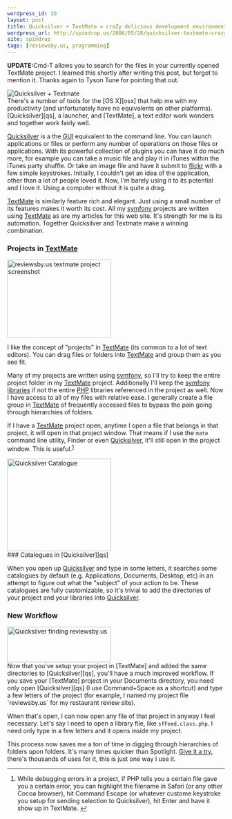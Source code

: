 ```yaml
---
wordpress_id: 30
layout: post
title: Quicksilver + TextMate = craZy delicious development environment
wordpress_url: http://spindrop.us/2006/05/28/quicksilver-textmate-crazy-delicious-development-environment
site: spindrop
tags: [reviewsby.us, programming]
---
```

<strong>UPDATE:</strong>Cmd-T allows you to search for the files in your currently opened TextMate project.  I learned this shortly after writing this post, but forgot to mention it.  Thanks again to Tyson Tune for pointing that out.

[osx]: http://www.apple.com/macosx/
[qs]: http://quicksilver.blacktree.com/
[textmate]: http://macromates.com/
[flickr]: http://flickr.com/
[symfony]: http://symfony-project.com/
[sl]: http://www.symfony-project.com/trac/browser/trunk/lib
[php]: http://php.net/

<div class="article_logo">
	<img src="http://spindrop.us/wp-content/uploads/2006/05/qs+tm.png" alt="Quicksilver + Textmate" />
</div>
There's a number of tools for the [OS X][osx] that help me with my productivity (and unfortunately have no equivalents on other platforms).  [Quicksilver][qs], a launcher, and [TextMate], a text editor work wonders and together work fairly well.

[Quicksilver][qs] is a the <acronym title="Graphical User Interface">GUI</acronym> equivalent to the command line.  You can launch applications or files or perform any number of operations on those files or applications.  With its powerful collection of plugins you can have it do much more, for example you can take a music file and play it in iTunes within the iTunes party shuffle.  Or take an image file and have it submit to [flickr] with a few simple keystrokes.  Initially, I couldn't get an idea of the application, other than a lot of people loved it.  Now, I'm barely using it to its potential and I love it.  Using a computer without it is quite a drag.

[TextMate] is similarly feature rich and elegant.  Just using a small number of its features makes it worth its cost.  All my [symfony] projects are written using [TextMate] as are my articles for this web site.  It's strength for me is its automation.
Together Quicksilver and Textmate make a winning combination.
<!--more-->

### Projects in [TextMate]

<div class="screenshot_thumb">
	<a href="http://static.flickr.com/49/154779362_e044c75c04_o.png" title="Larger Photo">
		<img src="http://static.flickr.com/49/154779362_e044c75c04_m.jpg" width="240" height="180" alt="reviewsby.us textmate project screenshot" />
	</a>
</div>

I like the concept of "projects" in [TextMate][] (its common to a lot of text editors).  You can drag files or folders into [TextMate] and group them as you see fit.  

Many of my projects are written using [symfony], so I'll try to keep the entire project folder in my [TextMate] project.  Additionally I'll keep the [symfony libraries][sl] if not the entire [PHP] libraries referenced in the project as well.  Now I have access to all of my files with relative ease.  I generally create a file group in [TextMate] of frequently accessed files to bypass the pain going through hierarchies of folders.

If I have a [TextMate] project open, anytime I open a file that belongs in that project, it will open in that project window.  That means if I use the `mate` command line utility, Finder or even [Quicksilver][qs], it'll still open in the project window.  This is useful.<sup id="fnr1">[1]</sup>

<div class="screenshot_thumb_alt">
<a href="http://static.flickr.com/51/154781466_ca0f67a703_o.png" title="Zoom In"><img src="http://static.flickr.com/51/154781466_ca0f67a703_m.jpg" width="240" height="214" alt="Quicksilver Catalogue" /></a>	
</div>
### Catalogues in [Quicksilver][qs]

When you open up [Quicksilver][qs] and type in some letters, it searches some catalogues by default (e.g. Applications, Documents, Desktop, etc) in an attempt to figure out what the "subject" of your action to be.  These catalogues are fully customizable, so it's trivial to add the directories of your project and your libraries into [Quicksilver][qs].

### New Workflow

<div class="screenshot_thumb">
<a href="http://static.flickr.com/68/154785728_9e7a5a815d_o.png" title="Zoom In"><img src="http://static.flickr.com/68/154785728_9e7a5a815d_m.jpg" width="240" height="82" alt="Quicksilver finding reviewsby.us" /></a>
</div>
Now that you've setup your project in [TextMate] and added the same directories to [Quicksilver][qs], you'll have a much improved workflow.  If you save your [TextMate] project in your Documents directory, you need only open [Quicksilver][qs] (I use Command+Space as a shortcut) and type a few letters of the project (for example, I named my project file `reviewsby.us` for my restaurant review site).

When that's open, I can now open any file of that project in anyway I feel necessary.  Let's say I need to open a library file, like `sfFeed.class.php`.  I need only type in a few letters and it opens inside my project.

This process now saves me a ton of time in digging through hierarchies of folders upon folders.  It's many times quicker than Spotlight.  [Give it a try][qs], there's thousands of uses for it, this is just one way I use it.

[1]: #fn1

<div id="footnotes">
	<hr/>
	<ol>
		<li id="fn1">While debugging errors in a project, if PHP tells you a certain file gave you a certain error, you can highlight the filename in Safari (or any other Cocoa browser), hit Command Escape (or whatever custome keystroke you setup for sending selection to Quicksilver), hit Enter and have it show up in TextMate. <a href="#fnr1" class="footnoteBackLink"  title="Jump back to footnote 1 in the text.">&#8617;</a></li>
	</ol>
</div>
